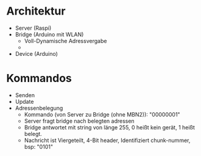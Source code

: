 # Architektur
- Server (Raspi)
- Bridge (Arduino mit WLAN)
  - Voll-Dynamische Adressvergabe
  - 
- Device (Arduino)




# Kommandos
- Senden
- Update
- Adressenbelegung
  - Kommando (von Server zu Bridge (ohne MBN2)): "00000001"
  - Server fragt bridge nach belegten adressen
  - Bridge antwortet mit string von länge 255, 0 heißt kein gerät, 1 heißt belegt.
  - Nachricht ist Viergeteilt, 4-Bit header, Identifiziert chunk-nummer, bsp: "0101"
